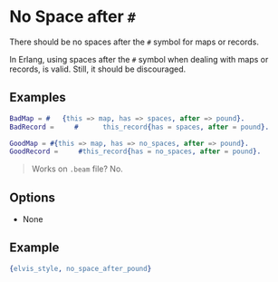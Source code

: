 # No Space after `#`

There should be no spaces after the `#` symbol for maps or records.

In Erlang, using spaces after the `#` symbol when dealing with maps or records, is valid.
Still, it should be discouraged.

## Examples

```erlang
BadMap = #   {this => map, has => spaces, after => pound}.
BadRecord =     #      this_record{has = spaces, after = pound}.

GoodMap = #{this => map, has => no_spaces, after => pound}.
GoodRecord =     #this_record{has = no_spaces, after = pound}.
```

> Works on `.beam` file? No.

## Options

- None

## Example

```erlang
{elvis_style, no_space_after_pound}
```
